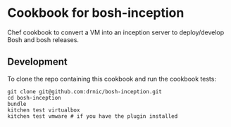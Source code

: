 # Cookbook for bosh-inception

Chef cookbook to convert a VM into an inception server to deploy/develop Bosh and bosh releases.

## Development

To clone the repo containing this cookbook and run the cookbook tests:

```
git clone git@github.com:drnic/bosh-inception.git
cd bosh-inception
bundle
kitchen test virtualbox
kitchen test vmware # if you have the plugin installed
```
